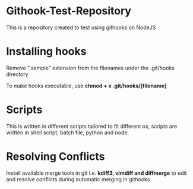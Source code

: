 # Githook-Test-Repository
This is a repository created to test using githooks on NodeJS 


# Installing hooks

  Remove ".sample" extension from the filenames under the .git/hooks directory
  
  
  To make hooks executable, use **chmod + x .git/hooks/[filename]**

# Scripts

 This is written in different scripts tailored to fit different os, scripts are written in 
 shell script, batch file, python and node. 
 
# Resolving Conflicts
  
  Install available merge tools in git i.e. **kdiff3, vimdiff and diffmerge** to edit and resolve conflicts
  during automatic merging in githooks
